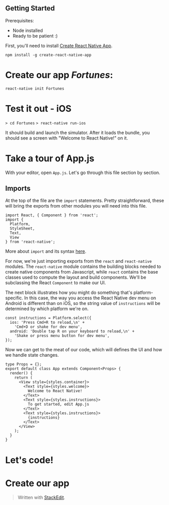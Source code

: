 
## Getting Started

Prerequisites:

* Node installed
* Ready to be patient :) 

First, you'll need to install [Create React Native App](https://github.com/react-community/create-react-native-app).

`npm install -g create-react-native-app`


# Create our app _Fortunes_:

`react-native init Fortunes` 

# Test it out - iOS

`> cd Fortunes`
`> react-native run-ios`

It should build and launch the simulator. After it loads the bundle, you should see a screen with "Welcome to React Native!" on it.


# Take a tour of App.js

With your editor, open `App.js`. Let's go through this file section by section.

## Imports

At the top of the file are the `import` statements. Pretty straightforward, these will bring the exports from other modules you will need into this file.
```
import React, { Component } from 'react';
import {
  Platform,
  StyleSheet,
  Text,
  View
} from 'react-native';
```
More about `import` and its syntax [here](https://developer.mozilla.org/en-US/docs/Web/JavaScript/Reference/Statements/import). 

For now, we're just importing exports from the `react` and `react-native` modules. The `react-native` module contains the building blocks needed to create native components from Javascript, while `react` contains the base classes used to compute the layout and build components. We'll be subclassing the React `Component` to make our UI.

The next block illustrates how you might do something that's platform-specific. In this case, the way you access the React Native dev menu on Android is different than on iOS, so the string value of `instructions` will be determined by which platform we're on.

```
const instructions = Platform.select({
  ios: 'Press Cmd+R to reload,\n' +
    'Cmd+D or shake for dev menu',
  android: 'Double tap R on your keyboard to reload,\n' +
    'Shake or press menu button for dev menu',
});
```

Now we can get to the meat of our code, which will defines the UI and how we handle state changes.

```
type Props = {};
export default class App extends Component<Props> {
  render() {
    return (
      <View style={styles.container}>
        <Text style={styles.welcome}>
          Welcome to React Native!
        </Text>
        <Text style={styles.instructions}>
          To get started, edit App.js
        </Text>
        <Text style={styles.instructions}>
          {instructions}
        </Text>
      </View>
    );
  }
}
```






# Let's code!



# Create our app 


> Written with [StackEdit](https://stackedit.io/).